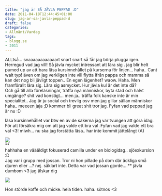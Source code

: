 ```yaml
---
title: "jag är SÅ JÄVLA PEPPAD :D"
date: 2011-04-18T12:44:45+01:00
slug: jag-ar-sa-javla-peppad-d
draft: false
categories:
- Allmänt/Vardag
tags:
- blogg.se
- 2011
---
```

ALLtså... snaaaaaaaaaaaart snart snart så får jag börja plugga igen. Herregud vad jag vill! Så jävla mycket intressant att lära sig . jag blir helt pumed up av att bara läsa kursinnehållet på kurserna för linjen... haha.. Cant wait typ! även om jag verkligen inte vill flytta ifrån pappa och mamma så kan det nog bli jävligt toppen.. En egen lägenhet? waow. Haha. Men framförallt lära sig. Lära sig asmycket. Hur jävla kul är det inte då?  
Och gå till alla föreläsningar, träffa nya människor, byta stad och halvt umgänge? shit vad konstigt... men ja.. träffa folk kanske inte är min specialitet.. Jag är ju social och trevlig osv men jag gillar sällan människor haha.. meeeen jaja ;D kommer bli great shit tror jag. Fyfan vad peppad jag är nu :D  
  
läsa kursinnehållet var btw en av de sakerna jag var tvungen att göra idag. För att försäkra mig om att jag valde ett bra val .Fyfan vad jag valde ett bra val <3! miwh... nu ska jag forstätta läsa.. har inte kommit jättelångt (A)  
  
![](/assets/images/blogg.se/p1011394_143563039.jpg)  
**  
hahhaha en väääldigt fokuserad camilla under en biologidag.. sjöexkursion :D  
Jag var i grupp med jossan. Tror ni hon pillade på dom där äckliga små djuren eller ...? nej. såklart inte. Detta var vad jossan gjorde....** jävla dumbom <3 jag älskar dig  
  
![](/assets/images/blogg.se/p1011393_143563330.jpg)  
  
Hon störde koffe och micke. hela tiden. haha. sötnos <3